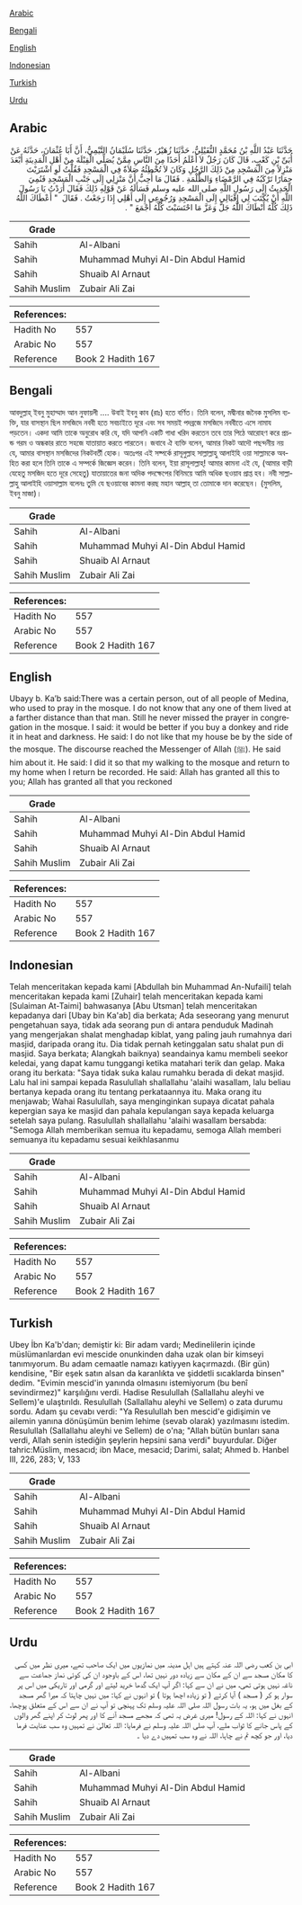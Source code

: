 [Arabic](#arabic)

[Bengali](#bengali)

[English](#english)

[Indonesian](#indonesian)

[Turkish](#turkish)

[Urdu](#urdu)

## Arabic


<div dir="rtl" lang="ar" style={{fontSize:'larger',backgroundColor:'#f8f9fa',padding:20}}>
حَدَّثَنَا عَبْدُ اللَّهِ بْنُ مُحَمَّدٍ النُّفَيْلِيُّ، حَدَّثَنَا زُهَيْرٌ، حَدَّثَنَا سُلَيْمَانُ التَّيْمِيُّ، أَنَّ أَبَا عُثْمَانَ، حَدَّثَهُ عَنْ أُبَىِّ بْنِ كَعْبٍ، قَالَ كَانَ رَجُلٌ لاَ أَعْلَمُ أَحَدًا مِنَ النَّاسِ مِمَّنْ يُصَلِّي الْقِبْلَةَ مِنْ أَهْلِ الْمَدِينَةِ أَبْعَدَ مَنْزِلاً مِنَ الْمَسْجِدِ مِنْ ذَلِكَ الرَّجُلِ وَكَانَ لاَ تُخْطِئُهُ صَلاَةٌ فِي الْمَسْجِدِ فَقُلْتُ لَوِ اشْتَرَيْتَ حِمَارًا تَرْكَبُهُ فِي الرَّمْضَاءِ وَالظُّلْمَةِ ‏.‏ فَقَالَ مَا أُحِبُّ أَنَّ مَنْزِلِي إِلَى جَنْبِ الْمَسْجِدِ فَنُمِيَ الْحَدِيثُ إِلَى رَسُولِ اللَّهِ صلى الله عليه وسلم فَسَأَلَهُ عَنْ قَوْلِهِ ذَلِكَ فَقَالَ أَرَدْتُ يَا رَسُولَ اللَّهِ أَنْ يُكْتَبَ لِي إِقْبَالِي إِلَى الْمَسْجِدِ وَرُجُوعِي إِلَى أَهْلِي إِذَا رَجَعْتُ ‏.‏ فَقَالَ ‏ "‏ أَعْطَاكَ اللَّهُ ذَلِكَ كُلَّهُ أَنْطَاكَ اللَّهُ جَلَّ وَعَزَّ مَا احْتَسَبْتَ كُلَّهُ أَجْمَعَ ‏"‏ ‏.‏
</div>
<div style={{backgroundColor:'#f8f9fa',padding:20, marginBottom: 10}}><table> <thead> <tr> <th>Grade</th> <th></th> </tr> </thead> <tbody> <tr><td>Sahih</td><td>Al-Albani</td></tr><tr><td>Sahih</td><td>Muhammad Muhyi Al-Din Abdul Hamid</td></tr><tr><td>Sahih</td><td>Shuaib Al Arnaut</td></tr><tr><td>Sahih Muslim</td><td>Zubair Ali Zai</td></tr></tbody></table><table> <thead> <tr> <th>References:</th> <th></th> </tr> </thead> <tbody><tr><td>Hadith No</td><td>557</td></tr><tr><td>Arabic No</td><td>557</td></tr><tr><td>Reference</td><td>Book 2 Hadith 167</td></tr></tbody></table></div>

## Bengali


<div dir="ltr" lang="bn" style={{fontSize:'larger',backgroundColor:'#f8f9fa',padding:20}}>
আবদুল্লাহ্ ইবনু মুহাম্মাদ আন নুফায়লী .... উবাই ইবনু কাব (রাঃ) হতে বর্ণিত। তিনি বলেন, মদ্বীনার জনৈক মুসলিম ব্যক্তি, যার বাসস্থান ছিল মসজিদে নববী হতে সবচাইতে দূরে এবং সব সময়ই পদব্রজে মসজিদে নববীতে এসে নামায পড়তেন। একদা আমি তাকে অনুরোধ করি যে, যদি আপনি একটি গাধা খরিদ করতেন তবে তার পিঠে আরোহণ করে প্রচন্ড গরম ও অন্ধকার রাতে সহজে যাতায়াত করতে পারতেন। জবাবে ঐ ব্যক্তি বলেন, আমার নিকট আদৌ পছন্দনীয় নয় যে, আমার বাসস্থান মসজিদের নিকটবর্তী হোক। অতঃপর এই সষ্পর্কে রাসূলুল্লাহ সাল্লাল্লাহু আলাইহি ওয়া সাল্লামকে অবহিত করা হলে তিনি তাকে এ সম্পর্কে জিজ্ঞেস করেন। তিনি বলেন, ইয়া রাসূলাল্লাহ্! আমার কামনা এই যে, (আমার বাড়ী যেহেতু মসজিদ হতে দূরে সেহেতু) যাতায়াতের জনা অদিক পদক্ষেপের বিনিময়ে আমি অধিক ছওয়াব প্রাপ্ত হব। নবী সাল্লাল্লাহু আলাইহি ওয়াসাল্লাম বলেনঃ তুমি যে ছওয়াবের কামনা করছ মহান আল্লাহ্ তা তোমাকে দান করেছেন। (মুসলিম, ইবনু মাজা)।
</div>
<div style={{backgroundColor:'#f8f9fa',padding:20, marginBottom: 10}}><table> <thead> <tr> <th>Grade</th> <th></th> </tr> </thead> <tbody> <tr><td>Sahih</td><td>Al-Albani</td></tr><tr><td>Sahih</td><td>Muhammad Muhyi Al-Din Abdul Hamid</td></tr><tr><td>Sahih</td><td>Shuaib Al Arnaut</td></tr><tr><td>Sahih Muslim</td><td>Zubair Ali Zai</td></tr></tbody></table><table> <thead> <tr> <th>References:</th> <th></th> </tr> </thead> <tbody><tr><td>Hadith No</td><td>557</td></tr><tr><td>Arabic No</td><td>557</td></tr><tr><td>Reference</td><td>Book 2 Hadith 167</td></tr></tbody></table></div>

## English


<div dir="ltr" lang="en" style={{fontSize:'larger',backgroundColor:'#f8f9fa',padding:20}}>
Ubayy b. Ka’b said:There was a certain person, out of all people of Medina, who used to pray in the mosque. I do not know that any one of them lived at a farther distance than that man. Still he never missed the prayer in congregation in the mosque. I said: it would be better if you buy a donkey and ride it in heat and darkness. He said: I do not like that my house be by the side of the mosque. The discourse reached the Messenger of Allah (ﷺ). He said him about it. He said: I did it so that my walking to the mosque and return to my home when I return be recorded. He said: Allah has granted all this to you; Allah has granted all that you reckoned
</div>
<div style={{backgroundColor:'#f8f9fa',padding:20, marginBottom: 10}}><table> <thead> <tr> <th>Grade</th> <th></th> </tr> </thead> <tbody> <tr><td>Sahih</td><td>Al-Albani</td></tr><tr><td>Sahih</td><td>Muhammad Muhyi Al-Din Abdul Hamid</td></tr><tr><td>Sahih</td><td>Shuaib Al Arnaut</td></tr><tr><td>Sahih Muslim</td><td>Zubair Ali Zai</td></tr></tbody></table><table> <thead> <tr> <th>References:</th> <th></th> </tr> </thead> <tbody><tr><td>Hadith No</td><td>557</td></tr><tr><td>Arabic No</td><td>557</td></tr><tr><td>Reference</td><td>Book 2 Hadith 167</td></tr></tbody></table></div>

## Indonesian


<div dir="ltr" lang="id" style={{fontSize:'larger',backgroundColor:'#f8f9fa',padding:20}}>
Telah menceritakan kepada kami [Abdullah bin Muhammad An-Nufaili] telah menceritakan kepada kami [Zuhair] telah menceritakan kepada kami [Sulaiman At-Taimi] bahwasanya [Abu Utsman] telah menceritakan kepadanya dari [Ubay bin Ka'ab] dia berkata; Ada seseorang yang menurut pengetahuan saya, tidak ada seorang pun di antara penduduk Madinah yang mengerjakan shalat menghadap kiblat, yang paling jauh rumahnya dari masjid, daripada orang itu. Dia tidak pernah ketinggalan satu shalat pun di masjid. Saya berkata; Alangkah baiknya) seandainya kamu membeli seekor keledai, yang dapat kamu tunggangi ketika matahari terik dan gelap. Maka orang itu berkata: "Saya tidak suka kalau rumahku berada di dekat masjid. Lalu hal ini sampai kepada Rasulullah shallallahu 'alaihi wasallam, lalu beliau bertanya kepada orang itu tentang perkataannya itu. Maka orang itu menjawab; Wahai Rasulullah, saya menginginkan supaya dicatat pahala kepergian saya ke masjid dan pahala kepulangan saya kepada keluarga setelah saya pulang. Rasulullah shallallahu 'alaihi wasallam bersabda: "Semoga Allah memberikan semua itu kepadamu, semoga Allah memberi semuanya itu kepadamu sesuai keikhlasanmu
</div>
<div style={{backgroundColor:'#f8f9fa',padding:20, marginBottom: 10}}><table> <thead> <tr> <th>Grade</th> <th></th> </tr> </thead> <tbody> <tr><td>Sahih</td><td>Al-Albani</td></tr><tr><td>Sahih</td><td>Muhammad Muhyi Al-Din Abdul Hamid</td></tr><tr><td>Sahih</td><td>Shuaib Al Arnaut</td></tr><tr><td>Sahih Muslim</td><td>Zubair Ali Zai</td></tr></tbody></table><table> <thead> <tr> <th>References:</th> <th></th> </tr> </thead> <tbody><tr><td>Hadith No</td><td>557</td></tr><tr><td>Arabic No</td><td>557</td></tr><tr><td>Reference</td><td>Book 2 Hadith 167</td></tr></tbody></table></div>

## Turkish


<div dir="ltr" lang="tr" style={{fontSize:'larger',backgroundColor:'#f8f9fa',padding:20}}>
Ubey İbn Ka'b'dan; demiştir ki: Bir adam vardı; Medinelilerin içinde müslümanlardan evi mescide onunkinden daha uzak olan bir kimseyi tanımıyorum. Bu adam cemaatle namazı katiyyen kaçırmazdı. (Bir gün) kendisine, "Bir eşek satın alsan da karanlıkta ve şiddetli sıcaklarda binsen" dedim. "Evimin mescid'in yanında olmasını istemiyorum (bu benî sevindirmez)" karşılığını verdi. Hadise Resulullah (Sallallahu aleyhi ve Sellem)'e ulaştırıldı. Resulullah (Sallallahu aleyhi ve Sellem) o zata durumu sordu. Adam şu cevabı verdi: "Ya Resulullah ben mescid'e gidişimin ve ailemin yanına dönüşümün benim lehime (sevab olarak) yazılmasını istedim. Resulullah (Sallallahu aleyhi ve Sellem) de o'na; "Allah bütün bunları sana verdi, Allah senin istediğin şeylerin hepsini sana verdi" buyurdular. Diğer tahric:Müslim, mesacıd; ibn Mace, mesacid; Darimi, salat; Ahmed b. Hanbel III, 226, 283; V, 133
</div>
<div style={{backgroundColor:'#f8f9fa',padding:20, marginBottom: 10}}><table> <thead> <tr> <th>Grade</th> <th></th> </tr> </thead> <tbody> <tr><td>Sahih</td><td>Al-Albani</td></tr><tr><td>Sahih</td><td>Muhammad Muhyi Al-Din Abdul Hamid</td></tr><tr><td>Sahih</td><td>Shuaib Al Arnaut</td></tr><tr><td>Sahih Muslim</td><td>Zubair Ali Zai</td></tr></tbody></table><table> <thead> <tr> <th>References:</th> <th></th> </tr> </thead> <tbody><tr><td>Hadith No</td><td>557</td></tr><tr><td>Arabic No</td><td>557</td></tr><tr><td>Reference</td><td>Book 2 Hadith 167</td></tr></tbody></table></div>

## Urdu


<div dir="rtl" lang="ur" style={{fontSize:'larger',backgroundColor:'#f8f9fa',padding:20}}>
ابی بن کعب رضی اللہ عنہ کہتے ہیں اہل مدینہ میں نمازیوں میں ایک صاحب تھے، میری نظر میں کسی کا مکان مسجد سے ان کے مکان سے زیادہ دور نہیں تھا، اس کے باوجود ان کی کوئی نماز جماعت سے ناغہ نہیں ہوتی تھی، میں نے ان سے کہا: اگر آپ ایک گدھا خرید لیتے اور گرمی اور تاریکی میں اس پر سوار ہو کر ( مسجد ) آیا کرتے ( تو زیادہ اچھا ہوتا ) تو انہوں نے کہا: میں نہیں چاہتا کہ میرا گھر مسجد کے بغل میں ہو، یہ بات رسول اللہ صلی اللہ علیہ وسلم تک پہنچی تو آپ نے ان سے اس کے متعلق پوچھا، انہوں نے کہا: اللہ کے رسول! میری غرض یہ تھی کہ مجھے مسجد آنے کا اور پھر لوٹ کر اپنے گھر والوں کے پاس جانے کا ثواب ملے، آپ صلی اللہ علیہ وسلم نے فرمایا: اللہ تعالیٰ نے تمہیں وہ سب عنایت فرما دیا، اور جو کچھ تم نے چاہا، اللہ نے وہ سب تمہیں دے دیا ۔
</div>
<div style={{backgroundColor:'#f8f9fa',padding:20, marginBottom: 10}}><table> <thead> <tr> <th>Grade</th> <th></th> </tr> </thead> <tbody> <tr><td>Sahih</td><td>Al-Albani</td></tr><tr><td>Sahih</td><td>Muhammad Muhyi Al-Din Abdul Hamid</td></tr><tr><td>Sahih</td><td>Shuaib Al Arnaut</td></tr><tr><td>Sahih Muslim</td><td>Zubair Ali Zai</td></tr></tbody></table><table> <thead> <tr> <th>References:</th> <th></th> </tr> </thead> <tbody><tr><td>Hadith No</td><td>557</td></tr><tr><td>Arabic No</td><td>557</td></tr><tr><td>Reference</td><td>Book 2 Hadith 167</td></tr></tbody></table></div>